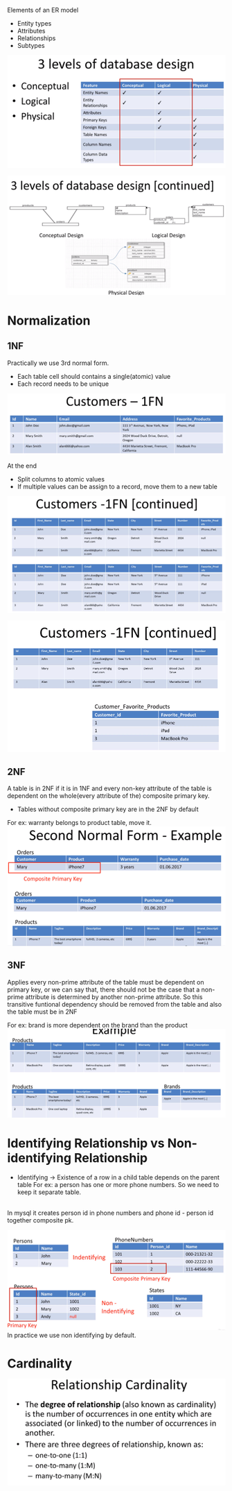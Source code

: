 Elements of an ER model
* Entity types
* Attributes
* Relationships
* Subtypes


![alt text](images/68.PNG)

![alt text](images/69.PNG)

# Normalization

## 1NF
Practically we use 3rd normal form.

- Each table cell should contains a single(atomic) value
- Each record needs to be unique

![alt text](images/70.PNG)

At the end
- Split columns to atomic values
- If multiple values can be assign to a record, move them to a new table

![alt text](images/71.PNG)

![alt text](images/72.PNG)

## 2NF
A table is in 2NF if it is in 1NF and every non-key attribute of the 
table is dependent on the whole(every attribute of the) composite primary key.
- Tables without composite primary key are in the 2NF by default

For ex: warranty belongs to product table, move it.
![alt text](images/74.PNG)

## 3NF
Applies every non-prime attribute of the table must be dependent on primary key, or
we can say that, there should not be the case that a non-prime attribute is 
determined by another non-prime attribute. So this transitive funtional
dependency should be removed from the table and also the table must be in 2NF

For ex: brand is more dependent on the brand than the product
![alt text](images/75.PNG)

# Identifying Relationship vs Non-identifying Relationship
- Identifying -> Existence of a row in a child table depends on the parent table
For ex: a person has one or more phone numbers. So we need to keep it separate table.
<br>
In mysql it creates person id in phone numbers and phone id - person id together composite pk.

![alt text](images/76.PNG)
In practice we use non identifying by default.

# Cardinality
![alt text](images/77.PNG)
